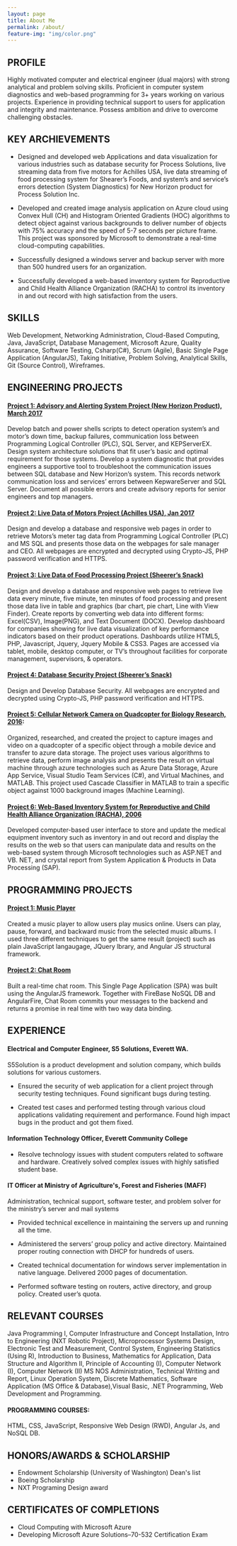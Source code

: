 ```yaml
---
layout: page
title: About Me
permalink: /about/
feature-img: "img/color.png"
---
```


## PROFILE

Highly motivated computer and electrical engineer (dual majors) with strong analytical and problem solving skills. Proficient in computer system diagnostics and web-based programming for 3+ years working on various projects. Experience in providing technical support to users for application and integrity and maintenance. Possess ambition and drive to overcome challenging obstacles.


## KEY ARCHIEVEMENTS

- Designed and developed web Applications and data visualization for various industries such as database security for Process Solutions, live streaming data from five motors for Achilles USA, live data streaming of food processing system for Shearer’s Foods, and system’s and service’s errors detection (System Diagnostics) for New Horizon product for Process Solution Inc.

- Developed and created image analysis application on Azure cloud using Convex Hull (CH) and Histogram Oriented Gradients (HOC) algorithms to detect object against various backgrounds to deliver number of objects with 75% accuracy and the speed of 5-7 seconds per picture frame. This project was sponsored by Microsoft to demonstrate a real-time cloud-computing capabilities.

- Successfully designed a windows server and backup server with more than 500 hundred users for an organization. 

- Successfully developed a web-based inventory system for Reproductive and Child Health Alliance Organization (RACHA) to control its inventory in and out record with high satisfaction from the users.


## SKILLS

Web Development, Networking Administration, Cloud-Based Computing,  Java, JavaScript, Database Management, Microsoft Azure, Quality Assurance, Software Testing, Csharp(C#), Scrum (Agile), Basic Single Page Application (AngularJS), Taking Initiative, Problem Solving, Analytical Skills, Git (Source Control), Wireframes.


## ENGINEERING PROJECTS

#### [Project 1: Advisory and Alerting System Project (New Horizon Product), March 2017](https://drive.google.com/open?id=14MW_kd2rBXawraUCSiogGSQ_7i935pSAbewQFi8x4mE)
Develop batch and power shells scripts to detect operation system’s and motor’s down time, backup failures, communication loss between Programming Logical Controller (PLC), SQL Server, and KEPServerEX.
Design system architecture solutions that fit user’s basic and optimal requirement for those systems.
Develop a system diagnostic that provides engineers a supportive tool to troubleshoot the communication issues between SQL database and New Horizon’s system. This records network communication loss and services’ errors  between KepwareServer and SQL Server.
Document all possible errors and create advisory reports for senior engineers and top managers.


#### [Project 2: Live Data of Motors Project (Achilles USA), Jan 2017](https://drive.google.com/drive/folders/0B-NEONzqW8sHWmgzY3NudVFnV2M?usp=sharing)
Design and develop a database and responsive web pages in order to retrieve Motors’s meter tag data from Programming Logical Controller (PLC) and MS SQL and presents those data on the webpages for sale manager and CEO. All webpages are encrypted and decrypted using Crypto-JS, PHP password verification and HTTPS.


#### [Project 3: Live Data of Food Processing Project (Sheerer’s Snack)]()
Design and develop a database and responsive web pages to retrieve live data every minute, five minute, ten minutes of food processing and present those data live in table and graphics (bar chart, pie chart, Line with View Finder). 
Create reports by converting web data into different forms: Excel(CSV), Image(PNG), and Text Document (DOCX).
Develop dashboard for companies showing for live data visualization of key performance indicators based on their product operations. Dashboards utilize HTML5, PHP, Javascript, Jquery, Jquery Mobile & CSS3. Pages are accessed via tablet, mobile, desktop computer, or TV’s throughout facilities for corporate management, supervisors, & operators.

#### [Project 4: Database Security Project (Sheerer’s Snack)](https://drive.google.com/drive/folders/0B-NEONzqW8sHUTN6MUFvT0dBdEk?usp=sharing)
Design and Develop Database Security. All webpages are encrypted and decrypted using Crypto-JS, PHP password verification and HTTPS.

#### [Project 5: Cellular Network Camera on Quadcopter for Biology Research, 2016](https://docs.google.com/presentation/d/1iartC-oyx5ahPNwFAe69rH_CUxEy6pl5FLfyS1xotWs/edit?usp=sharing"):

Organized, researched, and created the project to capture images and video on a quadcopter of a specific object through a mobile device and transfer to azure data storage. The project uses various algorithms to retrieve data, perform image analysis and presents the result on virtual machine through azure technologies such as Azure Data Storage, Azure App Service, Visual Studio Team Services (C#), and Virtual Machines, and MATLAB. This project used Cascade Classifier in MATLAB to train  a specific object against 1000 background images (Machine Learning).

#### [Project 6: Web-Based Inventory System for Reproductive and Child Health Alliance Organization (RACHA), 2006]()

Developed computer-based user interface to store and update the medical equipment inventory such as inventory in and out record and display the results on the web so that users can manipulate data and results on the web-based system through Microsoft technologies such as ASP.NET and VB. NET, and crystal report from System Application & Products in Data Processing (SAP).

## PROGRAMMING PROJECTS

#### [Project 1: Music Player]()
Created a music player to allow users play musics online. Users can play, pause, forward, and backward music from the selected music albums. I used three different techniques to get the same result (project) such as plain JavaScript langaugage, JQuery lbrary, and Angular JS structural framework.

#### [Project 2: Chat Room]()
Built a real-time chat room. This Single Page Application (SPA) was built using the AngularJS framework. Together with FireBase NoSQL DB and AngularFire, Chat Room commits your messages to the backend and returns a promise in real time with two way data binding.


## EXPERIENCE

#### Electrical and Computer Engineer, S5 Solutions, Everett WA.
S5Solution is a product development and solution company, which builds solutions for various customers.	

- Ensured the security of web application for a client project through security testing techniques. Found significant bugs during testing.

- Created test cases and performed testing through various cloud applications validating requirement and performance. Found high impact bugs in the product and got them fixed. 


#### Information Technology Officer, Everett Community College 
- Resolve technology issues with student computers related to software and hardware. Creatively solved complex issues with highly satisfied student base.

#### IT Officer at Ministry of Agriculture's, Forest and Fisheries (MAFF)
Administration, technical support, software tester, and problem solver for the ministry’s server and mail systems

- Provided technical excellence in maintaining the servers up and running all the time.

- Administered the servers’ group policy and active directory. Maintained proper routing connection with DHCP for hundreds of users. 

- Created technical documentation for windows server implementation in native language. Delivered 2000 pages of documentation.

- Performed software testing on routers, active directory, and group policy. Created user’s quota. 


## RELEVANT COURSES  

Java Programming I, Computer Infrastructure and Concept Installation, Intro to Engineering (NXT Robotic Project), Microprocessor Systems Design, Electronic Test and Measurement, Control System, Engineering Statistics (Using R), Introduction to Business, Mathematics for Application, Data Structure and Algorithm II, Principle of Accounting (I), Computer Network (I), Computer Network (II) MS NOS Administration, Technical Writing and Report, Linux Operation System, Discrete Mathematics, Software Application (MS Office & Database),Visual Basic, .NET Programming, Web Development and Programming. 

#### PROGRAMMING COURSES:

HTML, CSS, JavaScript, Responsive Web Design (RWD), Angular Js, and NoSQL DB.

## HONORS/AWARDS & SCHOLARSHIP

- Endowment Scholarship (University of Washington) Dean's list 	  	  	  	  	  	   
- Boeing Scholarship	  	                 	       
- NXT Programing Design award 

## CERTIFICATES OF COMPLETIONS

- Cloud Computing with Microsoft Azure 	  	  	      	    	  
- Developing Microsoft Azure Solutions–70-532 Certification Exam

